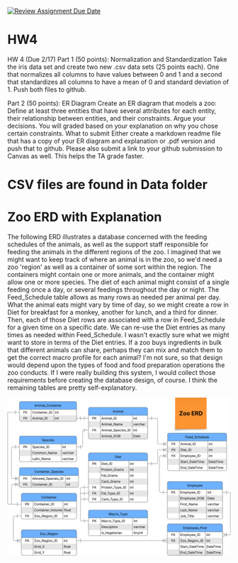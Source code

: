 [![Review Assignment Due Date](https://classroom.github.com/assets/deadline-readme-button-22041afd0340ce965d47ae6ef1cefeee28c7c493a6346c4f15d667ab976d596c.svg)](https://classroom.github.com/a/hiWoDjT-)
# HW4
HW 4
(Due 2/17)
Part 1 (50 points): Normalization and Standardization 
Take the iris data set and create two new .csv data sets (25 points each). One that normalizes all columns to have values between 0 and 1 and a second that standardizes all columns to have a mean of 0 and standard deviation of 1.
Push both files to github. 

Part 2 (50 points): ER Diagram 
Create an ER diagram that models a zoo:
Define at least three entities that have several attributes for each entity, their relationship between entities, and their constraints. Argue your decisions. You will graded based on your explanation on why you chose certain constraints. 
What to submit 
Either create a markdown readme file that has a copy of your ER diagram and explanation or .pdf version and push that to github.
Please also submit a link to your github submission to Canvas as well. This helps the TA grade faster. 

# CSV files are found in Data folder

# Zoo ERD with Explanation
The following ERD illustrates a database concerned with the feeding schedules of the animals, as well as the support staff responsible for feeding the animals in the different regions of the zoo. I imagined that we might want to keep track of where an animal is in the zoo, so we'd need a zoo 'region' as well as a container of some sort within the region. The containers might contain one or more animals, and the container might allow one or more species. The diet of each animal might consist of a single feeding once a day, or several feedings throughout the day or night. The Feed_Schedule table allows as many rows as needed per animal per day. What the animal eats might vary by time of day, so we might create a row in Diet for breakfast for a monkey, another for lunch, and a third for dinner. Then, each of those Diet rows are associated with a row in Feed_Schedule for a given time on a specific date. We can re-use the Diet entries as many times as needed within Feed_Schedule. I wasn't exactly sure what we might want to store in terms of the Diet entries. If a zoo buys ingredients in bulk that different animals can share, perhaps they can mix and match them to get the correct macro profile for each animal? I'm not sure, so that design would depend upon the types of food and food preparation operations the zoo conducts. If I were really building this system, I would collect those requirements before creating the database design, of course. I think the remaining tables are pretty self-explanatory. 

![Zoo ERD](zoo_erd.svg?raw=false "Zoo ERD")
